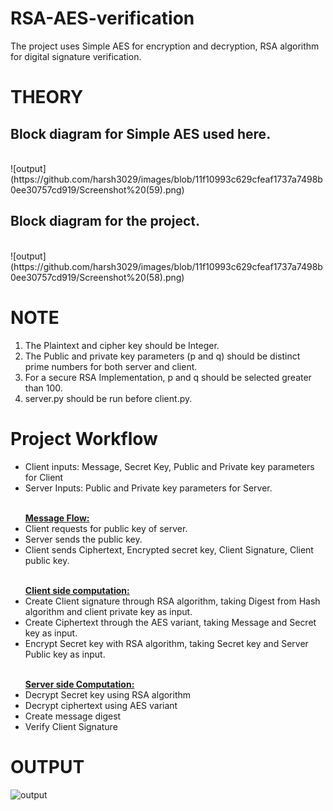 # RSA-AES-verification
The project uses Simple AES for encryption and decryption, RSA algorithm for digital signature verification.

# THEORY

## Block diagram for Simple AES used here.
<br>
![output](https://github.com/harsh3029/images/blob/11f10993c629cfeaf1737a7498b0ee30757cd919/Screenshot%20(59).png)
<br>

## Block diagram for the project.
<br>
![output](https://github.com/harsh3029/images/blob/11f10993c629cfeaf1737a7498b0ee30757cd919/Screenshot%20(58).png)


# NOTE
1) The Plaintext and cipher key should be Integer.<br>
2) The Public and private key parameters (p and q) should be distinct prime numbers for both server and client.<br>
3) For a secure RSA Implementation, p and q should be selected greater than 100.<br>
4) server.py should be run before client.py.<br>

# Project Workflow
<ul>
  <li>
    Client inputs: Message, Secret Key, Public and Private key parameters for Client
  </li>
  <li>
    Server Inputs: Public and Private key parameters for Server. 
  </li>
  <br>
</ul>
<ul>
<b><u>Message Flow:</u></b> <br>
  <li>
    Client requests for public key of server.
  </li>
  <li>
    Server sends the public key.
  </li>
  <li>
    Client sends Ciphertext, Encrypted secret key, Client Signature, Client public key.
  </li>
</ul>
<ul>
<br>
<b><u> Client side computation: </u></b><br>
  <li>
    Create Client signature through RSA algorithm, taking Digest from Hash algorithm and client private key as input.
  </li>
  <li>
    Create Ciphertext through the AES variant, taking Message and Secret key as input.
  </li>
  <li>
    Encrypt Secret key with RSA algorithm, taking Secret key and Server Public key as input.
  </li>
<br>
</ul>
<ul>
<b><u>Server side Computation:</u></b><br>
  <li>
    Decrypt Secret key using RSA algorithm 
  </li>
  <li>
    Decrypt ciphertext using AES variant
  </li>
  <li>
    Create message digest
  </li>
  <li>
    Verify Client Signature
  </li>
</ul>

# OUTPUT

![output](https://github.com/harsh3029/images/blob/beae7ed138acec70ca91500c11b3aee96187398e/Screenshot%20(57).png)
